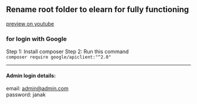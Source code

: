 ## Rename root folder to elearn for fully functioning
[preview on youtube](https://youtu.be/vagc_VLoUdk)
### for login with Google <br>
Step 1: Install composer
Step 2: Run this command <br>
`composer require google/apiclient:"^2.0"`

---
#### Admin login details:
email: admin@admin.com <br>
password: janak
